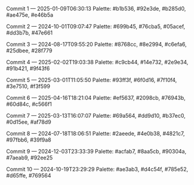 Commit 1 — 2025-01-09T06:30:13
Palette: #b1b536, #92e3de, #b285d0, #ae475e, #e46b5a

Commit 2 — 2024-10-01T09:07:47
Palette: #699b45, #76cba5, #05acef, #dd3b7b, #47e661

Commit 3 — 2024-08-17T09:55:20
Palette: #8768cc, #8e2994, #c6efa6, #25dbee, #28f779

Commit 4 — 2025-02-02T19:03:38
Palette: #c9cb44, #14e732, #2e9e34, #91b421, #9f43f6

Commit 5 — 2025-03-01T11:05:50
Palette: #93ff3f, #6f0d16, #7f10f4, #3e7510, #f3f599

Commit 6 — 2025-04-16T18:21:04
Palette: #ef5637, #2098cb, #76943b, #60d84c, #c566f1

Commit 7 — 2025-03-13T16:07:07
Palette: #69a564, #dd9d10, #b37ec0, #0d15ee, #af78d9

Commit 8 — 2024-07-18T18:06:51
Palette: #2aeede, #4e0b38, #4821c7, #97fbb6, #39f9a8

Commit 9 — 2024-12-03T23:33:39
Palette: #acfab7, #8aa5cb, #90304a, #7aeab9, #92ee25

Commit 10 — 2024-10-19T23:29:29
Palette: #ae3ab3, #d4c54f, #785e52, #d65ffe, #769564

